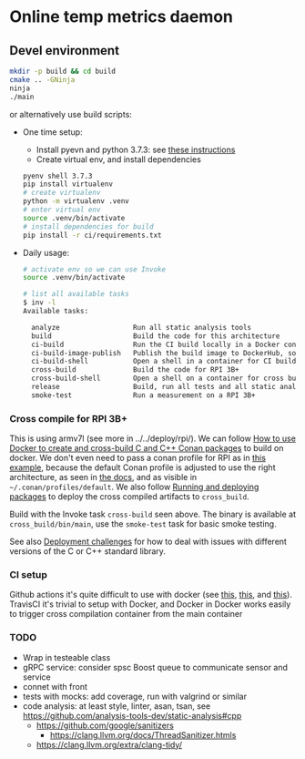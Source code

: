 # Online temp metrics daemon

## Devel environment

```bash
mkdir -p build && cd build
cmake .. -GNinja
ninja
./main
```

or alternatively use build scripts:

- One time setup:

  - Install pyevn and python 3.7.3: see [these instructions](../temp-metrics-d-py/README.md)
  - Create virtual env, and install dependencies

  ```bash
  pyenv shell 3.7.3
  pip install virtualenv
  # create virtualenv
  python -m virtualenv .venv
  # enter virtual env
  source .venv/bin/activate
  # install dependencies for build
  pip install -r ci/requirements.txt
  ```

- Daily usage:

  ```bash
  # activate env so we can use Invoke
  source .venv/bin/activate

  # list all available tasks
  $ inv -l
  Available tasks:

    analyze                  Run all static analysis tools
    build                    Build the code for this architecture
    ci-build                 Run the CI build locally in a Docker container
    ci-build-image-publish   Publish the build image to DockerHub, so it is available
    ci-build-shell           Open a shell in a container for CI builds
    cross-build              Build the code for RPI 3B+
    cross-build-shell        Open a shell on a container for cross build
    release                  Build, run all tests and all static analysis tools
    smoke-test               Run a measurement on a RPI 3B+
  ```

### Cross compile for RPI 3B+ 

This is using armv7l (see more in ../../deploy/rpi/). We can follow [How to use Docker to create and cross-build C and C++ Conan packages](https://docs.conan.io/en/latest/howtos/run_conan_in_docker.html#docker-conan) to build on docker. We don't even need to pass a conan profile for RPI as in [this example](https://github.com/conan-io/training/tree/master/cross_build), because the default Conan profile is adjusted to use the right architecture, as seen in [the docs](https://docs.conan.io/en/latest/howtos/run_conan_in_docker.html#using-the-images-to-cross-build-packages), and as visible in `~/.conan/profiles/default`. We also follow [Running and deploying packages](https://docs.conan.io/en/latest/devtools/running_packages.html) to deploy the cross compiled artifacts to `cross_build`.

Build with the Invoke task `cross-build` seen above. The binary is available at `cross_build/bin/main`, use the `smoke-test` task for basic smoke testing.

See also [Deployment challenges](https://docs.conan.io/en/latest/devtools/running_packages.html#deployment-challenges) for how to deal with issues with different versions of the C or C++ standard library.

### CI setup

Github actions it's quite difficult to use with docker (see [this](https://github.community/t/docker-action-cant-create-folder-in-runners-home-directory/17816/5), [this](https://stackoverflow.com/questions/57830375/github-actions-workflow-error-permission-denied), and [this](https://github.com/dockcross/dockcross/issues/231)). TravisCI it's trivial to setup with Docker, and Docker in Docker works easily to trigger cross compilation container from the main container

### TODO

- Wrap in testeable class
- gRPC service: consider spsc Boost queue to communicate sensor and service
- connet with front
- tests with mocks: add coverage, run with valgrind or similar
- code analysis: at least style, linter, asan, tsan, see https://github.com/analysis-tools-dev/static-analysis#cpp
  - https://github.com/google/sanitizers
    - https://clang.llvm.org/docs/ThreadSanitizer.htmls
  - https://clang.llvm.org/extra/clang-tidy/
